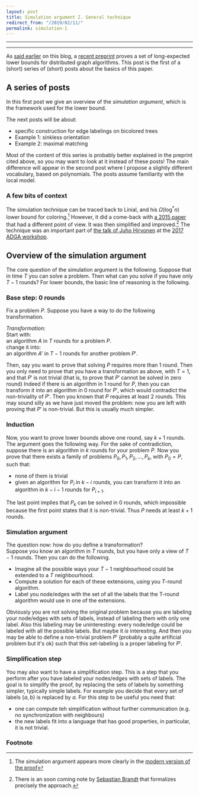 ```yaml
---
layout: post
title: Simulation argument I. General technique
redirect_from: "/2019/02/11/"
permalink: simulation-1
---
```


---

---

As
[said earlier](https://discrete-notes.github.io/january-2019-notes) 
on this blog, a 
[recent preprint](https://arxiv.org/abs/1901.02441) 
proves a set of long-expected lower bounds for distributed graph algorithms. 
This post is the first of a (short) series of (short) posts about the basics of 
this paper. 

## A series of posts

In this first post we give an overview of the *simulation argument*, which is 
the framework used for the lower bound. 

The next posts will be about: 

* specific construction for edge labelings on bicolored trees
* Example 1: sinkless orientation
* Example 2: maximal matching

Most of the content of this series is probably better explained in the 
preprint cited above, so you may want to look at it instead of these posts! 
The main difference will appear in the second post where I propose a slightly 
different vocabulary, based on polynomials. The posts assume familiarity with 
the local model.

### A few bits of context 

The simulation technique can be traced back to Linial, 
and his $\Omega(\log^*n)$ lower bound for coloring.[^1]
However, it did a come-back with 
[a 2015 paper](https://arxiv.org/pdf/1511.00900.pdf) that had a different point 
of view. 
It was then simplified and improved.[^2] 
The technique was an important part of 
[the talk of Juho Hirvonen](http://adga.hiit.fi/2017/hirvonen.pdf) 
at the 
[2017 ADGA workshop](http://adga.hiit.fi/2017/). 

## Overview of the simulation argument

The core question of the simulation argument is the following. 
Suppose that in time $T$ you can solve a problem. Then what can you solve 
if you have only $T-1$ rounds? 
For lower bounds, the basic line of reasoning is the following. 

### Base step: 0 rounds
Fix a problem $P$.
Suppose you have a way to do the following transformation.

*Transformation:*  
Start with:  
an algorithm $A$ in $T$ rounds for a problem $P$.   
change it into:  
an algorithm $A'$ in $T-1$ rounds for another problem $P'$.   

Then, say you want to prove that solving $P$ requires more than 1 
round. 
Then you only need to prove that you have a transformation as above, with $T=1$, 
and that $P'$ is not trivial (that is, to prove that 
$P'$ cannot be solved in zero round) 
Indeed if there is an algorithm in 1 round for $P$, then you can transform it 
into an algorithm in 0 round for $P'$, which would contradict the 
non-triviality of $P'$. 
Then you known that $P$ requires at least 2 rounds. 
This may sound silly as we have just moved the problem: now you are left 
with proving that $P'$ is non-trivial. But this is usually much simpler.

### Induction
Now, you want to prove lower bounds above one round, say $k+1$ rounds. 
The argument goes the following way.
For the sake of contradiction, suppose there is an algorithm in $k$ rounds for 
your problem $P$.
Now you prove that there exists a family of problems $P_0, P_1, P_2, ...,P_k$, with 
$P_0=P$, such that: 

* none of them is trivial
* given an algorithm for $P_i$ in $k-i$ rounds, you can transform it into an 
algorithm in $k-i-1$ rounds for $P_{i+1}$. 

The last point implies that $P_k$ can be solved in $0$ rounds, which impossible 
because the first point states that it is non-trivial. 
Thus $P$ needs at least $k+1$ rounds.

### Simulation argument
The question now: how do you define a transformation?   
Suppose you know an algorithm in $T$ rounds, but you have only a view of 
$T-1$ rounds. Then you can do the following.

* Imagine all the possible ways your $T-1$ neighbourhood could be extended to a 
$T$ neighbourhood. 
* Compute a solution for each of these extensions, using you $T$-round algorithm.
* Label you node/edges with the set of all the labels that the T-round algorithm
would use in one of the extensions.
 
Obviously you are not solving the original problem because you are labeling your
node/edges with sets of labels, instead of labeling them with only one label. 
Also this labeling may be uninteresting: every node/edge could be labeled with 
all the possible labels. 
But maybe it *is* interesting. 
And then you may be able to define a non-trivial problem $P'$ 
(probably a quite artificial problem but it's ok) such that this set-labeling 
is a proper labeling for $P'$. 

### Simplification step
You may also want to have a simplification step. 
This is a step that you perform after you have labeled your nodes/edges with 
sets of labels.
The goal is to simplify the proof, by replacing the sets of labels by something 
simpler, typically simple labels. For example you decide that every set of labels 
{$a,b$} is replaced by $a$. For this step to be useful you need that:
 
* one can compute teh simplification without further communication (e.g. no 
synchronization with neighbours)
* the new labels fit into a language that has good properties, in particular, it 
is not trivial.

### Footnote

[^1]: The simulation argument appears more clearly in the [modern version of the proof](https://users.ics.aalto.fi/suomela/doc/linial-easy.pdf)

[^2]: There is an soon coming note by [Sebastian Brandt](https://disco.ethz.ch/alumni/brandts) that formalizes precisely the approach.

